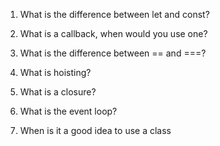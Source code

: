 1. What is the difference between let and const?

2. What is a callback, when would you use one?

3. What is the difference between == and ===?

4. What is hoisting?

5. What is a closure?

6. What is the event loop?

7. When is it a good idea to use a class